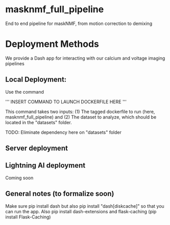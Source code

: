 # masknmf_full_pipeline
End to end pipeline for maskNMF, from motion correction to demixing

# Deployment Methods
We provide a Dash app for interacting with our calcium and voltage imaging pipelines

## Local Deployment: 
Use the command

'''
INSERT COMMAND TO LAUNCH DOCKERFILE HERE
'''

This command takes two inputs: (1) The tagged dockerfile to run (here, masknmf_full_pipeline) and (2) The dataset to analyze, which should be located in the "datasets" folder.

TODO: Eliminate dependency here on "datasets" folder


## Server deployment



## Lightning AI deployment
Coming soon


## General notes (to formalize soon)
Make sure pip install dash but also pip install "dash[diskcache]" so that you can run the app. Also pip install dash-extensions and flask-caching (pip install Flask-Caching)